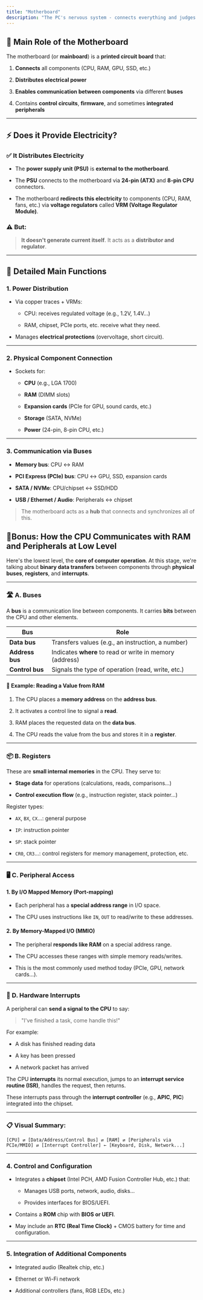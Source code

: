 ```yaml
---
title: "Motherboard"
description: "The PC's nervous system - connects everything and judges your cable management"
---
```


## 🧩 **Main Role of the Motherboard**

The motherboard (or **mainboard**) is a **printed circuit board** that:

1. **Connects** all components (CPU, RAM, GPU, SSD, etc.)
    
2. **Distributes electrical power**
    
3. **Enables communication between components** via different **buses**
    
4. Contains **control circuits**, **firmware**, and sometimes **integrated peripherals**
    

---

## ⚡ Does it Provide Electricity?

### ✅ **It Distributes Electricity**

- The **power supply unit (PSU)** is **external to the motherboard**.
    
- The **PSU** connects to the motherboard via **24-pin (ATX)** and **8-pin CPU** connectors.
    
- The motherboard **redirects this electricity** to components (CPU, RAM, fans, etc.) via **voltage regulators** called **VRM (Voltage Regulator Module)**.
    

### ⚠️ But:

> **It doesn't generate current itself**. It acts as a **distributor and regulator**.

---

## 🔧 Detailed Main Functions

### 1. **Power Distribution**

- Via copper traces + VRMs:
    
    - CPU: receives regulated voltage (e.g., 1.2V, 1.4V...)
        
    - RAM, chipset, PCIe ports, etc. receive what they need.
        
- Manages **electrical protections** (overvoltage, short circuit).
    

---

### 2. **Physical Component Connection**

- Sockets for:
    
    - **CPU** (e.g., LGA 1700)
        
    - **RAM** (DIMM slots)
        
    - **Expansion cards** (PCIe for GPU, sound cards, etc.)
        
    - **Storage** (SATA, NVMe)
        
    - **Power** (24-pin, 8-pin CPU, etc.)
        

---

### 3. **Communication via Buses**

- **Memory bus**: CPU ↔ RAM
    
- **PCI Express (PCIe) bus**: CPU ↔ GPU, SSD, expansion cards
    
- **SATA / NVMe**: CPU/chipset ↔ SSD/HDD
    
- **USB / Ethernet / Audio**: Peripherals ↔ chipset
    

> The motherboard acts as a **hub** that connects and synchronizes all of this.

## 🧬**Bonus: How the CPU Communicates with RAM and Peripherals at Low Level**

Here's the lowest level, the **core of computer operation**. At this stage, we're talking about **binary data transfers** between components through **physical buses**, **registers**, and **interrupts**.

---

### 🛣️ A. **Buses**

A **bus** is a communication line between components. It carries **bits** between the CPU and other elements.

|Bus|Role|
|---|---|
|**Data bus**|Transfers values (e.g., an instruction, a number)|
|**Address bus**|Indicates **where** to read or write in memory (address)|
|**Control bus**|Signals the type of operation (read, write, etc.)|

#### 🧠 Example: Reading a Value from RAM

1. The CPU places a **memory address** on the **address bus**.
    
2. It activates a control line to signal a **read**.
    
3. RAM places the requested data on the **data bus**.
    
4. The CPU reads the value from the bus and stores it in a **register**.
    

---

### 📦 B. **Registers**

These are **small internal memories** in the CPU. They serve to:

- **Stage data** for operations (calculations, reads, comparisons...)
    
- **Control execution flow** (e.g., instruction register, stack pointer...)
    

Register types:

- `AX`, `BX`, `CX`...: general purpose
    
- `IP`: instruction pointer
    
- `SP`: stack pointer
    
- `CR0`, `CR3`...: control registers for memory management, protection, etc.
    

---

### 🖥️ C. **Peripheral Access**

#### 1. By **I/O Mapped Memory** (Port-mapping)

- Each peripheral has a **special address range** in I/O space.
    
- The CPU uses instructions like `IN`, `OUT` to read/write to these addresses.
    

#### 2. By **Memory-Mapped I/O (MMIO)**

- The peripheral **responds like RAM** on a special address range.
    
- The CPU accesses these ranges with simple memory reads/writes.
    
- This is the most commonly used method today (PCIe, GPU, network cards...).
    

---

### 🚨 D. **Hardware Interrupts**

A peripheral can **send a signal to the CPU** to say:

> "I've finished a task, come handle this!"

For example:

- A disk has finished reading data
    
- A key has been pressed
    
- A network packet has arrived
    

The CPU **interrupts** its normal execution, jumps to an **interrupt service routine (ISR)**, handles the request, then returns.

These interrupts pass through the **interrupt controller** (e.g., **APIC**, **PIC**) integrated into the chipset.

---

### 📋 Visual Summary:

`[CPU] ⇄ [Data/Address/Control Bus] ⇄ [RAM] ⇄ [Peripherals via PCIe/MMIO] ⇄ [Interrupt Controller] ← [Keyboard, Disk, Network...]`

---

### 4. **Control and Configuration**

- Integrates a **chipset** (Intel PCH, AMD Fusion Controller Hub, etc.) that:
    
    - Manages USB ports, network, audio, disks...
        
    - Provides interfaces for BIOS/UEFI.
        
- Contains a **ROM** chip with **BIOS or UEFI**.
    
- May include an **RTC (Real Time Clock)** + CMOS battery for time and configuration.
    

---

### 5. **Integration of Additional Components**

- Integrated audio (Realtek chip, etc.)
    
- Ethernet or Wi-Fi network
    
- Additional controllers (fans, RGB LEDs, etc.)